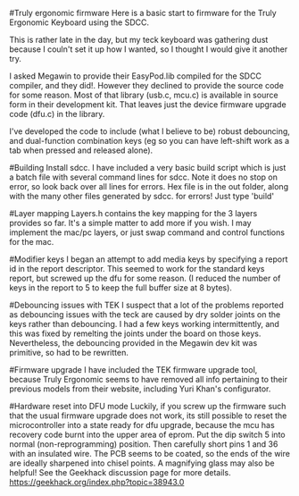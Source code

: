 #Truly ergonomic firmware
Here is a basic start to firmware for the Truly Ergonomic Keyboard using the SDCC.

This is rather late in the day, but my teck keyboard was gathering dust because I couln't set it up how I wanted, so I thought I would give it another try.

I asked Megawin to provide their EasyPod.lib compiled for the SDCC compiler, and they did!. However they declined to provide the source code for some reason. Most of that library (usb.c, mcu.c) is available in source form in their development kit. That leaves just the device firmware upgrade code (dfu.c) in the library.

I've developed the code to include (what I believe to be) robust debouncing, and dual-function combination keys (eg so you can have left-shift work as a tab when pressed and released alone).

#Building 
Install sdcc. I have included a very basic build script which is just a batch file with several command lines for sdcc. 
Note it does no stop on error, so look back over all lines for errors. Hex file is in the out folder, along with the many other
files generated by sdcc.
for errors! Just type 'build' 

#Layer mapping
Layers.h contains the key mapping for the 3 layers provides so far. It's a simple matter to add more if you wish. I may implement the 
mac/pc layers, or just swap command and control functions for the mac.

#Modifier keys
I began an attempt to add media keys by specifying a report id in the report descriptor. This seemed to work for the
standard keys report, but screwed up the dfu for some reason. (I reduced the number
of keys in the report to 5 to keep the full buffer size at 8 bytes).

#Debouncing issues with TEK
I suspect that a lot of the problems reported as debouncing issues with the teck are caused by dry solder joints on the keys rather than debouncing.
I had a few keys working intermittently, and this was fixed by remelting the joints under the board on those keys. Nevertheless,
the debouncing provided in the Megawin dev kit was primitive, so had to be rewritten.

#Firmware upgrade
I have included the TEK firmware upgrade tool, because Truly Ergonomic seems to have removed all info pertaining to their
previous models from their website, including Yuri Khan's configurator.

#Hardware reset into DFU mode
Luckily, if you screw up the firmware such that the usual firmware upgrade does not work, its still possible to reset the
microcontroller into a state ready for dfu upgrade, because the mcu has recovery code burnt into the upper area of eprom.
Put the dip switch 5 into normal (non-reprogramming) position. Then carefully short pins 1 and 36 with an insulated wire. 
The PCB seems to be coated, so the ends of the wire are ideally sharpened into chisel points. A magnifying glass may also be helpful! 
See the Geekhack discussion page for more details. https://geekhack.org/index.php?topic=38943.0

